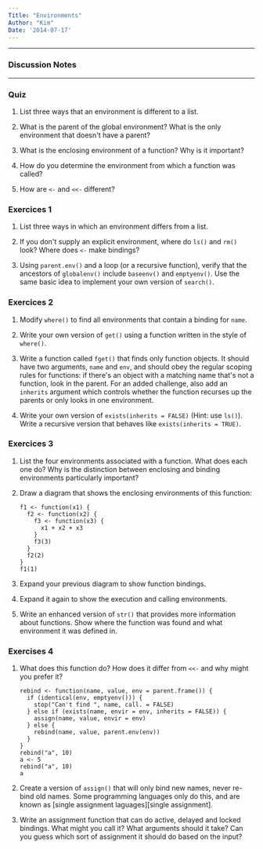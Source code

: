 ```yaml
---
Title: "Environments"
Author: "Kim"
Date: '2014-07-17'
---
```


***

### Discussion Notes

***

### Quiz

1.  List three ways that an environment is different to a list.

1.  What is the parent of the global environment? What is the only 
    environment that doesn't have a parent?
    
1.  What is the enclosing environment of a function? Why is it 
    important?

1.  How do you determine the environment from which a function was called?

1.  How are `<-` and `<<-` different?

### Exercices 1

1.  List three ways in which an environment differs from a list.

1.  If you don't supply an explicit environment, where do `ls()` and `rm()`
    look? Where does `<-` make bindings?

1.  Using `parent.env()` and a loop (or a recursive function), verify that the 
    ancestors of `globalenv()` include `baseenv()` and `emptyenv()`. Use the 
    same basic idea to implement your own version of `search()`.
    
### Exercices 2

1.  Modify `where()` to find all environments that contain a binding for
    `name`.

1.  Write your own version of `get()` using a function written in the style 
    of `where()`.

1.  Write a function called `fget()` that finds only function objects. It 
    should have two arguments, `name` and `env`, and should obey the regular 
    scoping rules for functions: if there's an object with a matching name 
    that's not a function, look in the parent. For an added challenge, also 
    add an `inherits` argument which controls whether the function recurses up 
    the parents or only looks in one environment.

1.  Write your own version of `exists(inherits = FALSE)` (Hint: use `ls()`). 
    Write a recursive version that behaves like `exists(inherits = TRUE)`.
    
### Exercices 3

1.  List the four environments associated with a function. What does each one
    do? Why is the distinction between enclosing and binding environments
    particularly important?
    
1.  Draw a diagram that shows the enclosing environments of this function:
    
    ```{r, eval = FALSE}
    f1 <- function(x1) {
      f2 <- function(x2) {
        f3 <- function(x3) {
          x1 + x2 + x3
        }
        f3(3)
      }
      f2(2)
    }
    f1(1)
    ```
    
1.  Expand your previous diagram to show function bindings.

1.  Expand it again to show the execution and calling environments.

1.  Write an enhanced version of `str()` that provides more information 
    about functions. Show where the function was found and what environment 
    it was defined in.
    
### Exercises 4

1.  What does this function do? How does it differ from `<<-` and why
    might you prefer it?
    
    ```{r, error = TRUE}
    rebind <- function(name, value, env = parent.frame()) {
      if (identical(env, emptyenv())) {
        stop("Can't find ", name, call. = FALSE)
      } else if (exists(name, envir = env, inherits = FALSE)) {
        assign(name, value, envir = env)
      } else {
        rebind(name, value, parent.env(env))
      }
    }
    rebind("a", 10)
    a <- 5
    rebind("a", 10)
    a
    ```

1.  Create a version of `assign()` that will only bind new names, never 
    re-bind old names. Some programming languages only do this, and are known 
    as [single assignment laguages][single assignment].

1.  Write an assignment function that can do active, delayed and locked 
    bindings. What might you call it? What arguments should it take? Can you 
    guess which sort of assignment it should do based on the input?
